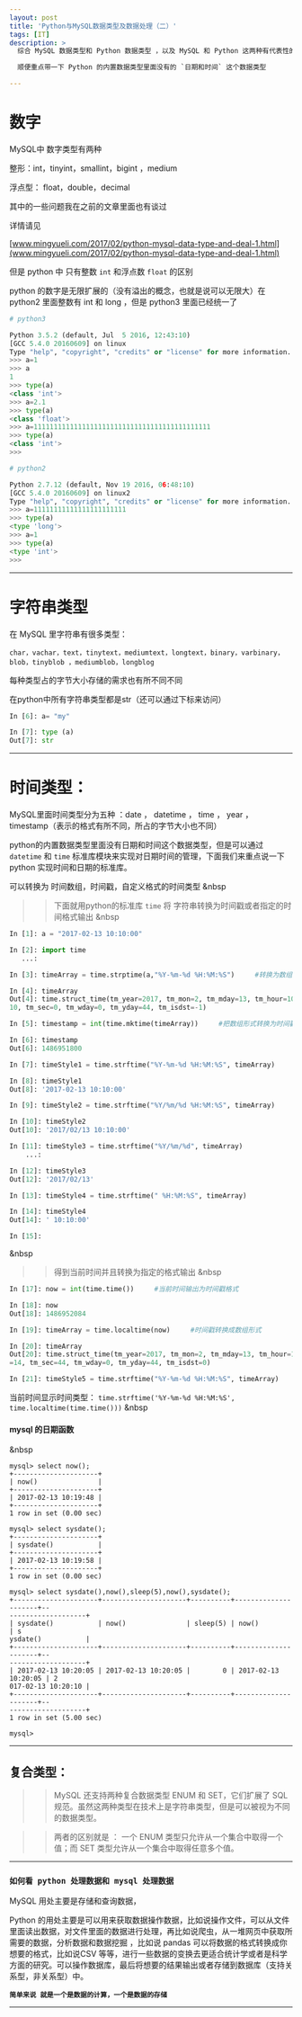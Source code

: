 ```yaml
---
layout: post
title: 'Python与MySQL数据类型及数据处理（二）'
tags: [IT]
description: >
  综合 MySQL 数据类型和 Python 数据类型 ，以及 MySQL 和 Python 这两种有代表性的数据库和语言 分别对数据的操作 总结为一下内容，其中 对于之前的 MySQL 数据类型和 Python 数据类型 文章 做一个总结 

  顺便重点带一下 Python 的内置数据类型里面没有的 `日期和时间` 这个数据类型

---
```




<!--more-->


# 数字

MySQL中 数字类型有两种

整形：int，tinyint，smallint，bigint  ，medium

浮点型： float，double，decimal

其中的一些问题我在之前的文章里面也有谈过

详情请见

[www.mingyueli.com/2017/02/python-mysql-data-type-and-deal-1.html](www.mingyueli.com/2017/02/python-mysql-data-type-and-deal-1.html)

但是 python 中 只有整数 `int` 和浮点数 `float` 的区别

python 的数字是无限扩展的（没有溢出的概念，也就是说可以无限大）在 python2 里面整数有 int 和 long ，但是 python3 里面已经统一了

```python
# python3

Python 3.5.2 (default, Jul  5 2016, 12:43:10) 
[GCC 5.4.0 20160609] on linux
Type "help", "copyright", "credits" or "license" for more information.
>>> a=1
>>> a
1
>>> type(a)
<class 'int'>
>>> a=2.1
>>> type(a)
<class 'float'>
>>> a=11111111111111111111111111111111111111111111
>>> type(a)
<class 'int'>
>>> 
```


```python
# python2

Python 2.7.12 (default, Nov 19 2016, 06:48:10) 
[GCC 5.4.0 20160609] on linux2
Type "help", "copyright", "credits" or "license" for more information.
>>> a=11111111111111111111111
>>> type(a)
<type 'long'>
>>> a=1
>>> type(a)
<type 'int'>
>>> 

```

-------------

# 字符串类型

在 MySQL 里字符串有很多类型：

``char，vachar，text，tinytext，mediumtext，longtext，binary，varbinary，blob，tinyblob ，mediumblob，longblog``

每种类型占的字节大小存储的需求也有所不同不同

在python中所有字符串类型都是str（还可以通过下标来访问）

```python
In [6]: a= "my"

In [7]: type (a)
Out[7]: str
```
----------------

# 时间类型：

MySQL里面时间类型分为五种 ：date ， datetime ，  time  ， year  ， timestamp（表示的格式有所不同，所占的字节大小也不同）

python的内置数据类型里面没有日期和时间这个数据类型，但是可以通过  `datetime`  和 ` time ` 标准库模块来实现对日期时间的管理，下面我们来重点说一下python 实现时间和日期的标准库。

可以转换为 时间数组，时间戳，自定义格式的时间类型
&nbsp

>> 下面就用python的标准库 `time` 将 字符串转换为时间戳或者指定的时间格式输出
&nbsp

```python
In [1]: a = "2017-02-13 10:10:00"

In [2]: import time
   ...:

In [3]: timeArray = time.strptime(a,"%Y-%m-%d %H:%M:%S")     #转换为数组

In [4]: timeArray
Out[4]: time.struct_time(tm_year=2017, tm_mon=2, tm_mday=13, tm_hour=10, tm_min=
10, tm_sec=0, tm_wday=0, tm_yday=44, tm_isdst=-1)

In [5]: timestamp = int(time.mktime(timeArray))     #把数组形式转换为时间戳

In [6]: timestamp
Out[6]: 1486951800

In [7]: timeStyle1 = time.strftime("%Y-%m-%d %H:%M:%S", timeArray)     #把数组转换成指定的时间格式输出

In [8]: timeStyle1
Out[8]: '2017-02-13 10:10:00'

In [9]: timeStyle2 = time.strftime("%Y/%m/%d %H:%M:%S", timeArray)

In [10]: timeStyle2
Out[10]: '2017/02/13 10:10:00'

In [11]: timeStyle3 = time.strftime("%Y/%m/%d", timeArray)
    ...:

In [12]: timeStyle3
Out[12]: '2017/02/13'

In [13]: timeStyle4 = time.strftime(" %H:%M:%S", timeArray)

In [14]: timeStyle4
Out[14]: ' 10:10:00'

In [15]:

```
&nbsp

>> 得到当前时间并且转换为指定的格式输出
&nbsp

```python
In [17]: now = int(time.time())     #当前时间输出为时间戳格式

In [18]: now
Out[18]: 1486952084

In [19]: timeArray = time.localtime(now)     #时间戳转换成数组形式

In [20]: timeArray
Out[20]: time.struct_time(tm_year=2017, tm_mon=2, tm_mday=13, tm_hour=10, tm_min
=14, tm_sec=44, tm_wday=0, tm_yday=44, tm_isdst=0)

In [21]: timeStyle5 = time.strftime("%Y-%m-%d %H:%M:%S", timeArray)     # 由数组形式转换成指定时间格式输出

```

当前时间显示时间类型：
``time.strftime('%Y-%m-%d %H:%M:%S', time.localtime(time.time()))``
&nbsp

#### mysql 的日期函数

&nbsp

```
mysql> select now();
+---------------------+
| now()               |
+---------------------+
| 2017-02-13 10:19:48 |
+---------------------+
1 row in set (0.00 sec)

mysql> select sysdate();
+---------------------+
| sysdate()           |
+---------------------+
| 2017-02-13 10:19:58 |
+---------------------+
1 row in set (0.00 sec)

mysql> select sysdate(),now(),sleep(5),now(),sysdate();
+---------------------+---------------------+----------+---------------------+--
-------------------+
| sysdate()           | now()               | sleep(5) | now()               | s
ysdate()           |
+---------------------+---------------------+----------+---------------------+--
-------------------+
| 2017-02-13 10:20:05 | 2017-02-13 10:20:05 |        0 | 2017-02-13 10:20:05 | 2
017-02-13 10:20:10 |
+---------------------+---------------------+----------+---------------------+--
-------------------+
1 row in set (5.00 sec)

mysql>

```
-------------

## 复合类型：

>> MySQL 还支持两种复合数据类型 ENUM 和 SET，它们扩展了 SQL 规范。虽然这两种类型在技术上是字符串类型，但是可以被视为不同的数据类型。

>> 两者的区别就是 ： 一个 ENUM 类型只允许从一个集合中取得一个值；而 SET 类型允许从一个集合中取得任意多个值。

-------------

### ``如何看 python 处理数据和 mysql 处理数据``

MySQL 用处主要是存储和查询数据，

Python 的用处主要是可以用来获取数据操作数据，比如说操作文件，可以从文件里面读出数据，对文件里面的数据进行处理，再比如说爬虫，从一堆网页中获取所需要的数据，分析数据和数据挖掘 ，比如说 pandas 可以将数据的格式转换成你想要的格式，比如说CSV  等等，进行一些数据的变换去更适合统计学或者是科学方面的研究。可以操作数据库，最后将想要的结果输出或者存储到数据库（支持关系型，非关系型）中。

**``简单来说 就是一个是数据的计算，一个是数据的存储``**

----------

